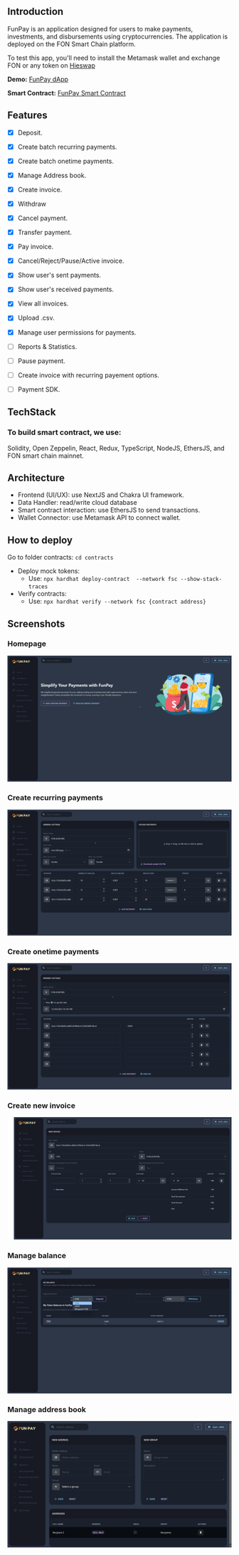 ## Introduction
FunPay is an application designed for users to make payments, investments, and disbursements using cryptocurrencies. The application is deployed on the FON Smart Chain platform.

To test this app, you'll need to install the Metamask wallet and exchange FON or any token on [Hieswap](https://hieswap.com/)

**Demo:** [FunPay dApp](https://funpay.a2n.finance)

**Smart Contract:** [FunPay Smart Contract](https://fonscan.io/address/0x0F718444De2eD7c35FFdEDEb476CE1c62b6d0096?tab=contract)

## Features
- [x] Deposit.
- [x] Create batch recurring payments.
- [x] Create batch onetime payments.
- [x] Manage Address book.
- [x] Create invoice.
- [x] Withdraw
- [x] Cancel payment.
- [x] Transfer payment.
- [x] Pay invoice.
- [x] Cancel/Reject/Pause/Active invoice.
- [x] Show user's sent payments.
- [x] Show user's received payments.
- [x] View all invoices.
- [x] Upload .csv.
- [x] Manage user permissions for payments.
- [ ] Reports & Statistics.
- [ ] Pause payment.
- [ ] Create invoice with recurring payement options.
- [ ] Payment SDK.


## TechStack

### To build smart contract, we use:
Solidity, Open Zeppelin, React, Redux, TypeScript, NodeJS, EthersJS, and FON smart chain mainnet.

## Architecture

- Frontend (UI/UX): use NextJS and Chakra UI framework.
- Data Handler: read/write cloud database
- Smart contract interaction: use EthersJS to send transactions.
- Wallet Connector: use Metamask API to connect wallet.

## How to deploy
Go to folder contracts: ```cd contracts```
- Deploy mock tokens:
    - Use: ```npx hardhat deploy-contract  --network fsc --show-stack-traces ```
- Verify contracts:
    - Use: ```npx hardhat verify --network fsc {contract address}```

## Screenshots
### Homepage

![home page](frontend/public/docs/homepage.png)

### Create recurring payments

![recurring payment page](frontend/public/docs/create_recurring_payment.png)

### Create onetime payments

![onetime payment page](frontend/public/docs/create_onetime_payment.png)

### Create new invoice

![Create invoice](frontend/public/docs/create_invoice.png)

### Manage balance

![Balance](frontend/public/docs/balance.png)

### Manage address book

![Adddress book](frontend/public/docs/address_book.png)



